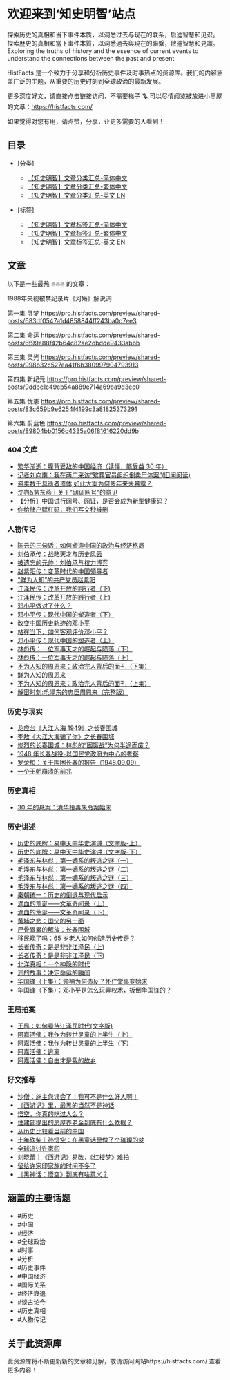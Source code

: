 # 欢迎来到‘知史明智’站点

探索历史的真相和当下事件本质，以洞悉过去与现在的联系，启迪智慧和见识。
探索歷史的真相和當下事件本質，以洞悉過去與現在的聯繫，啟迪智慧和見識。
Exploring the truths of history and the essence of current events to understand the connections between the past and present

HistFacts 是一个致力于分享和分析历史事件及时事热点的资源库。我们的内容涵盖广泛的主题，从重要的历史时刻到全球政治的最新发展。

更多深度好文，请直接点击链接访问，不需要梯子 🪜 可以尽情阅览被放进小黑屋的文章：https://histfacts.com/

如果觉得对您有用，请点赞，分享，让更多需要的人看到！

## 目录

- [分类]

  - [【知史明智】文章分类汇总-简体中文](./【知史明智】文章分类列表-zh-cn.md)
  - [【知史明智】文章分类汇总-繁体中文](./【知史明智】文章分类列表-zh-tw.md)
  - [【知史明智】文章分类汇总-英文 EN](./【知史明智】文章分类列表-en.md)

- [标签]

  - [【知史明智】文章标签汇总-简体中文](./【知史明智】文章标签列表-zh-cn.md)
  - [【知史明智】文章标签汇总-繁体中文](./【知史明智】文章标签列表-zh-tw.md)
  - [【知史明智】文章标签汇总-英文 EN](./【知史明智】文章标签列表-en.md)

## 文章

以下是一些最热 🔥🔥🔥 的文章：

1988年央视被禁纪录片《河殇》解说词

第一集 寻梦
https://pro.histfacts.com/preview/shared-posts/683df0547a1d4858844ff243ba0d7ee3

第二集 命运
https://pro.histfacts.com/preview/shared-posts/6f99e88f42b64c82ae2dbdde9433abbb

第三集 灵光
https://pro.histfacts.com/preview/shared-posts/998b32c527ea41f6b380997904793913

第四集 新纪元
https://pro.histfacts.com/preview/shared-posts/9ddbc1c49eb54a889e714a69ba9d3ec0

第五集 忧患
https://pro.histfacts.com/preview/shared-posts/83c659b9e6254f4199c3a81825373291

第六集 蔚蓝色
https://pro.histfacts.com/preview/shared-posts/89804bb0156c4335a06f81616220dd9b 

### 404 文库

- [繁华渐逝：腹背受敌的中国经济（读懂，能受益 30 年）](https://www.histfacts.com/2024/07/the_besieged_chinese_economy/)
- [记者刘向南：我在两广采访“殡葬官员组织倒卖尸体案”(旧闻阅读)](https://www.histfacts.com/2024/08/funeral_officials_organizing_body_trafficking_case/)
- [盗卖数千具逝者遗体,如此大案为何多年来未暴露？](https://www.histfacts.com/2024/08/thousands_of_bodies_stolen_and_sold/)
- [沈岿&劳东燕｜关于"网证网号"的意见](https://www.histfacts.com/2024/08/china_internet_certificate_number/)
- [【分析】中国试行网号、网证，是否会成为新型健康码？](https://www.histfacts.com/2024/08/could_network_id_become_new_health_code/)
- [你给储户赋红码，我们写文秒被删](https://www.histfacts.com/2024/08/qiu_ran_ke_hao_mang_ni_gei_chu_hu_fu_hong/)

### 人物传记

- [陈云的三句话：如何塑造中国的政治与经济格局](https://www.histfacts.com/2024/08/cheng_yun_a/)
- [刘伯承传：战略天才与历史风云](https://www.histfacts.com/2024/07/liu_bo_cheng_zhuan/)
- [被遗忘的元帅：刘伯承与权力博弈](https://www.histfacts.com/2024/07/liu_bo_cheng/)
- [赵紫阳传：变革时代的中国领导者](https://www.histfacts.com/2024/07/zhao_zi_yang_wiki/)
- [“鲜为人知”的共产党员赵紫阳](https://www.histfacts.com/2024/07/zhao_zi_yang/)
- [江泽民传：改革开放的践行者（下)](https://www.histfacts.com/2024/07/jiang_zemin_b/)
- [江泽民传：改革开放的践行者（上)](https://www.histfacts.com/2024/07/jiang_zemin_a/)
- [邓小平做对了什么？](https://www.histfacts.com/2024/08/deng_xiaoping_zuo_dui_le_shenme/)
- [邓小平传：现代中国的塑造者（下）](https://www.histfacts.com/2024/08/deng_xiaoping_b/)
- [改变中国历史轨迹的邓小平](https://www.histfacts.com/2024/08/deng_xiaoping_changing_china's_historical_trajectory/)
- [站在当下，如何客观评价邓小平？](https://www.histfacts.com/2024/08/how_to_evaluate_deng_xiaoping/)
- [邓小平传：现代中国的塑造者（上）](https://www.histfacts.com/2024/08/deng_xiaoping_a/)
- [林彪传：一位军事天才的崛起与陨落（下）](https://www.histfacts.com/2024/07/lin_biao_2/)
- [林彪传：一位军事天才的崛起与陨落（上）](https://www.histfacts.com/2024/07/lin_biao_1/)
- [不为人知的周恩来：政治完人背后的面孔（下集）](https://www.histfacts.com/2024/08/the_untold_story_of_zhou_enlai_b/)
- [鲜为人知的周恩来](https://www.histfacts.com/2024/08/little-known_zhou_enlai_a/)
- [不为人知的周恩来：政治完人背后的面孔（上集）](https://www.histfacts.com/2024/08/the_untold_story_of_zhou_enlai_a/)
- [解密时刻:毛泽东的忠臣周恩来（完整版）](https://www.histfacts.com/2024/08/revealing_moments_zhou_enlai/)

### 历史与现实

- [龙应台《大江大海 1949》之长春围城](https://www.histfacts.com/2024/08/long_ying_tai_1949_zhi_chang_chun_wei_cheng/)
- [李敖《大江大海骗了你》之长春围城](https://www.histfacts.com/2024/08/li_ao_da_jiang_da_hai_pian_le_ni/)
- [惨烈的长春围城：林彪的“困饿战”为何半途而废？](https://www.histfacts.com/2024/08/can_lie_chang_chun_wei_cheng_lin_biao/)
- [1948 年长春战役-以国民党政府为中心的考察](https://www.histfacts.com/2024/08/chang_chun_zhan_yi_guo_min_dang_kao_cha/)
- [罗荣桓：关于围困长春的报告（1948.09.09）](https://www.histfacts.com/2024/08/guan_yu_wei_kun_chang_chun_bao_gao/)
- [一个王朝崩溃的前兆](https://www.histfacts.com/2024/08/signs_of_a_dynasty_collapse/)

### 历史真相

- [30 年的悬案：清华投毒朱令案始末](https://www.histfacts.com/2024/07/30-year_unsolved_zhu_ling_case/)

### 历史讲述

- [历史的底牌：易中天中华史演讲（文字版-上）](https://www.histfacts.com/2024/08/the_hidden_card_of_history_a/)
- [历史的底牌：易中天中华史演讲（文字版-下）](https://www.histfacts.com/2024/08/the_hidden_card_of_history_b/)
- [毛泽东与林彪：第一嫡系的叛逃之谜（一）](https://www.histfacts.com/2024/07/mao_zedong_and_lin_biao_1/)
- [毛泽东与林彪：第一嫡系的叛逃之谜（二）](https://www.histfacts.com/2024/07/mao_zedong_and_lin_biao_2/)
- [毛泽东与林彪：第一嫡系的叛逃之谜（三）](https://www.histfacts.com/2024/07/mao_zedong_and_lin_biao_3/)
- [毛泽东与林彪：第一嫡系的叛逃之谜（四）](https://www.histfacts.com/2024/07/mao_zedong_and_lin_biao_4/)
- [秦朝统一：历史的倒退与现代启示](https://www.histfacts.com/2024/07/qin_dynasty_unification_historical_regression_and_modern_lessons/)
- [滴血的荒诞——文革奇闻录（上）](https://www.histfacts.com/2024/07/cultural_revolution_oddities_a/)
- [滴血的荒诞——文革奇闻录（下）](https://www.histfacts.com/2024/07/cultural_revolution_oddities_b/)
- [黄埔之悲：国父的另一面](https://www.histfacts.com/2024/07/the_tragedy_of_whampoa_another_side_of_the_founding_father/)
- [尸骨累累的解放：长春围城](https://www.histfacts.com/2024/07/the_liberation_of_the_changchun_besieged/)
- [移民晚了吗：65 岁老人如何创造历史传奇？](https://www.histfacts.com/2024/07/is_it_too_late_to_immigrate/)
- [长者传奇：是是非非江泽民（上)](https://www.histfacts.com/2024/07/the_many_sides_of_jiang_zemin_a/)
- [长者传奇：是是非非江泽民（下)](https://www.histfacts.com/2024/07/the_many_sides_of_jiang_zemin_b/)
- [北洋真相：一个神隐的时代](https://www.histfacts.com/2024/07/the_truth_of_beiyang/)
- [润的故事：决定命运的瞬间](https://www.histfacts.com/2024/07/shape_destiny_run/)
- [华国锋（上集）：领袖为何造反？怀仁堂事变始末](https://www.histfacts.com/2024/07/hua_guo_feng_part_one_leaders_why_revolt/)
- [华国锋（下集）：邓小平是怎么玩弄权术，扳倒华国锋的？](https://www.histfacts.com/2024/07/hua_guofeng_part_2_deng_xiaoping_overthrow/)

### 王局拍案

- [王局：如何看待江泽民时代(文字版)](https://www.histfacts.com/2024/08/how_to_view_era_of_jiang_zemin/)
- [阿嘉活佛：我作为转世灵童的上半生（上）](https://www.histfacts.com/2024/07/awang_living_buddha_as_a_reincarnated_child/)
- [阿嘉活佛：我作为转世灵童的上半生（下）](https://www.histfacts.com/2024/07/awang_living_buddha_as_a_reincarnated_child2/)
- [阿嘉活佛：逃离](https://www.histfacts.com/2024/07/awang_living_buddha_escape/)
- [阿嘉活佛：自由才是我的故乡](https://www.histfacts.com/2024/08/rinpoche_agya_freedom_is_hometown/)

### 好文推荐

- [沙僧：施主您误会了！我可不是什么好人啊！](https://www.histfacts.com/2024/08/sha_seng_shi_zhu_nin_wu_hui_le/)
- [《西游记》里，最黑的当然不是神话](https://www.histfacts.com/2024/08/wu_kong_ni_zhen_de_chi_guo_ren_me/)
- [悟空，你真的吃过人么？](https://www.histfacts.com/2024/08/xi_you_ji_zui_hei_bu_shi_shen_hua/)
- [住建部提出的房屋养老金到底有什么依据？](https://www.histfacts.com/2024/08/zhu_jian_bu_fang_wu_yang_lao_jin/)
- [从历史比较看当前的中国](https://www.histfacts.com/2024/08/cong_li_shi_bi_jiao_kan_dang_qian_de_zhong_guo/)
- [十年砍柴｜孙悟空：在黑童话里做了个璀璨的梦](https://www.histfacts.com/2024/08/sun_wu_kong_zuo_le_ge_cui_can_de_meng/)
- [全球追讨许家印](https://www.histfacts.com/2024/08/quan_qiu_zhui_tao_xu_jia_yin/)
- [刘晓蕾｜《西游记》易改，《红楼梦》难拍](https://www.histfacts.com/2024/08/xi_you_ji_yi_gai_hong_lou_meng_nan_pai/)
- [留给许家印家族的时间不多了](https://www.histfacts.com/2024/08/liu_gei_xu_jia_yin_shi_jian_bu_duo/)
- [《黑神话：悟空》到底有啥意义？](https://www.histfacts.com/2024/08/hei_shen_hua_wu_kong_dao_di_you_sha_yi_yi/)

## 涵盖的主要话题

- #历史
- #中国
- #经济
- #全球政治
- #时事
- #分析
- #历史事件
- #中国经济
- #国际关系
- #经济衰退
- #谈古论今
- #历史真相
- #人物传记

## 关于此资源库

此资源库将不断更新新的文章和见解，敬请访问网站https://histfacts.com/ 查看更多内容！
